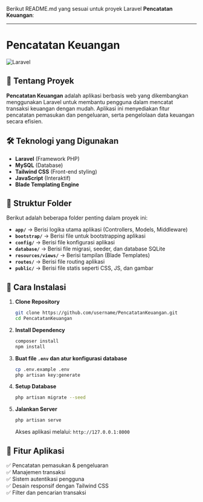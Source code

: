 Berikut README.md yang sesuai untuk proyek Laravel **Pencatatan Keuangan**:  

---

# Pencatatan Keuangan  

![Laravel](https://raw.githubusercontent.com/laravel/art/master/logo-lockup/5%20SVG/2%20CMYK/1%20Full%20Color/laravel-logolockup-cmyk-red.svg)  

## 📌 Tentang Proyek  
**Pencatatan Keuangan** adalah aplikasi berbasis web yang dikembangkan menggunakan Laravel untuk membantu pengguna dalam mencatat transaksi keuangan dengan mudah. Aplikasi ini menyediakan fitur pencatatan pemasukan dan pengeluaran, serta pengelolaan data keuangan secara efisien.  

## 🛠️ Teknologi yang Digunakan  
- **Laravel** (Framework PHP)  
- **MySQL** (Database)  
- **Tailwind CSS** (Front-end styling)  
- **JavaScript** (Interaktif)  
- **Blade Templating Engine**  

## 📂 Struktur Folder  
Berikut adalah beberapa folder penting dalam proyek ini:  
- **`app/`** → Berisi logika utama aplikasi (Controllers, Models, Middleware)  
- **`bootstrap/`** → Berisi file untuk bootstrapping aplikasi  
- **`config/`** → Berisi file konfigurasi aplikasi  
- **`database/`** → Berisi file migrasi, seeder, dan database SQLite  
- **`resources/views/`** → Berisi tampilan (Blade Templates)  
- **`routes/`** → Berisi file routing aplikasi  
- **`public/`** → Berisi file statis seperti CSS, JS, dan gambar  

## 🚀 Cara Instalasi  
1. **Clone Repository**  
   ```bash
   git clone https://github.com/username/PencatatanKeuangan.git
   cd PencatatanKeuangan
   ```  

2. **Install Dependency**  
   ```bash
   composer install
   npm install
   ```  

3. **Buat file `.env` dan atur konfigurasi database**  
   ```bash
   cp .env.example .env
   php artisan key:generate
   ```  

4. **Setup Database**  
   ```bash
   php artisan migrate --seed
   ```  

5. **Jalankan Server**  
   ```bash
   php artisan serve
   ```  
   Akses aplikasi melalui: `http://127.0.0.1:8000`  

## 📌 Fitur Aplikasi  
✅ Pencatatan pemasukan & pengeluaran  
✅ Manajemen transaksi  
✅ Sistem autentikasi pengguna  
✅ Desain responsif dengan Tailwind CSS  
✅ Filter dan pencarian transaksi  

